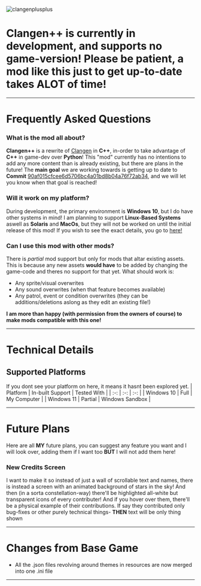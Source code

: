 ![clangenplusplus](https://github.com/dnbow/ClangenPlusPlus/assets/111910170/5663bded-235d-494e-a034-9172e6c782cf)

# Clangen++ is currently in development, and supports no game-version! Please be patient, a mod like this just to get up-to-date takes ALOT of time!

*******************************************************************************

# Frequently Asked Questions

### What is the mod all about?

**Clangen++** is a rewrite of [Clangen](https://github.com/Thlumyn/clangen) in **C++**, in-order to take advantage of **C++** in game-dev over **Python**! This "mod" currently has no intentions to add any more content than is already existing, but there are plans in the future! The **main goal** we are working towards is getting up to date to **Commit** [90af015cfcee6d5706bc4a01bd8b04a76f72ab34](https://github.com/Thlumyn/clangen/commit/90af015cfcee6d5706bc4a01bd8b04a76f72ab34), and we will let you know when that goal is reached!

### Will it work on my platform?
During development, the primary environment is **Windows 10**, but I do have other systems in mind! I am planning to support **Linux-Based Systems** aswell as **Solaris** and **MacOs**, but they will not be worked on until the initial release of this mod!
If you wish to see the exact details, you go to [here!](#supported-platforms)
### Can I use this mod with other mods?
There is *partial* mod support but only for mods that altar existing assets. This is because any new assets **would have** to be added by changing the game-code and theres no support for that yet. What should work is:
- Any sprite/visual overwrites
- Any sound overwrites (when that feature becomes available)
- Any patrol, event or condition overwrites (they can be additions/deletions aslong as they edit an existing file!)

**I am more than happy (with permission from the owners of course) to make mods compatible with this one!**

-------------------------------------------------------------------------------

# Technical Details
## Supported Platforms
If you dont see your platform on here, it means it hasnt been explored yet.
| Platform      | In-built Support | Tested With     |
| :-:           | :-:              | :-:             |
| Windows 10    | Full             | My Computer     |
| Windows 11    | Partial          | Windows Sandbox |

-------------------------------------------------------------------------------

# Future Plans
Here are all **MY** future plans, you can suggest any feature you want and I will look over, adding them if I want too **BUT** I will not add them here!
### New Credits Screen
I want to make it so instead of just a wall of scrollable text and names, there is instead a screen with an animated background of stars in the sky! And then (in a sorta constellation-way) there'll be highlighted all-white but transparent icons of every contributer! And if you hover over them, there'll be a physical example of their contributions. If say they contributed only bug-fixes or other purely technical things- **THEN** text will be only thing shown


-------------------------------------------------------------------------------

# Changes from Base Game

- All the .json files revolving around themes in resources are now merged into one .ini file

_______________________________________________________________________________
